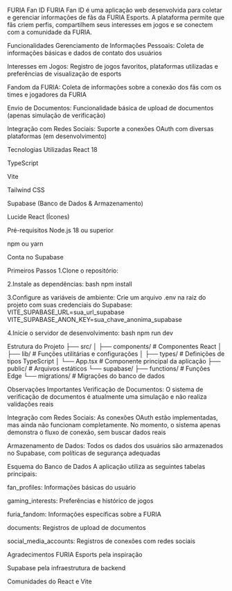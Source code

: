 FURIA Fan ID
FURIA Fan ID é uma aplicação web desenvolvida para coletar e gerenciar informações de fãs da FURIA Esports. A plataforma permite que fãs criem perfis, compartilhem seus interesses em jogos e se conectem com a comunidade da FURIA.

Funcionalidades
Gerenciamento de Informações Pessoais: Coleta de informações básicas e dados de contato dos usuários

Interesses em Jogos: Registro de jogos favoritos, plataformas utilizadas e preferências de visualização de esports

Fandom da FURIA: Coleta de informações sobre a conexão dos fãs com os times e jogadores da FURIA

Envio de Documentos: Funcionalidade básica de upload de documentos (apenas simulação de verificação)

Integração com Redes Sociais: Suporte a conexões OAuth com diversas plataformas (em desenvolvimento)

Tecnologias Utilizadas
React 18

TypeScript

Vite

Tailwind CSS

Supabase (Banco de Dados & Armazenamento)

Lucide React (Ícones)

Pré-requisitos
Node.js 18 ou superior

npm ou yarn

Conta no Supabase

Primeiros Passos
1.Clone o repositório:

2.Instale as dependências:
bash
   npm install

3.Configure as variáveis de ambiente:
Crie um arquivo .env na raiz do projeto com suas credenciais do Supabase:
   VITE_SUPABASE_URL=sua_url_supabase
   VITE_SUPABASE_ANON_KEY=sua_chave_anonima_supabase

4.Inicie o servidor de desenvolvimento:
bash
   npm run dev

Estrutura do Projeto
├── src/
│   ├── components/     # Componentes React
│   ├── lib/            # Funções utilitárias e configurações
│   ├── types/          # Definições de tipos TypeScript
│   └── App.tsx         # Componente principal da aplicação
├── public/             # Arquivos estáticos
└── supabase/
    ├── functions/      # Funções Edge
    └── migrations/     # Migrações do banco de dados

Observações Importantes
Verificação de Documentos: O sistema de verificação de documentos é atualmente uma simulação e não realiza validações reais

Integração com Redes Sociais: As conexões OAuth estão implementadas, mas ainda não funcionam completamente. No momento, o sistema apenas demonstra o fluxo de conexão, sem buscar dados reais

Armazenamento de Dados: Todos os dados dos usuários são armazenados no Supabase, com políticas de segurança adequadas

Esquema do Banco de Dados
A aplicação utiliza as seguintes tabelas principais:

fan_profiles: Informações básicas do usuário

gaming_interests: Preferências e histórico de jogos

furia_fandom: Informações específicas sobre a FURIA

documents: Registros de upload de documentos

social_media_accounts: Registros de conexões com redes sociais

Agradecimentos
FURIA Esports pela inspiração

Supabase pela infraestrutura de backend

Comunidades do React e Vite
